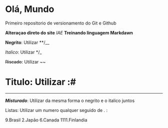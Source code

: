 # Olá, Mundo
 Primeiro repositorio de versionamento do Git e Github

**Alteraçao direto do site**
*IAE* 
__Treinando linguagem Markdawn__

**Negrito**: Utilizar **/__

*Italico*: Utilizar  */_

~~Riscado~~: Utilizar ~~

# Titulo: Utilizar :#
***

__*Misturado*__: Utilizar da mesma forma o negrito e o italico juntos

Listas: Utilizar um numero qualquer seguido de . :

9.Brasil
2.Japão
6.Canada
1111.Finlandia
